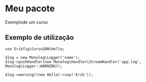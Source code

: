# Meu pacote

Exemplode um curso

## Exemplo de utilização

```
use Erikfig\CursoSON\Hello;

$log = new Monolog\Logger('name');
$log->pushHandler(new Monolog\Handler\StreamHandler('app.log', Monolog\Logger::WARNING));

$log->warning((new Hello)->say('Erik'));

```
